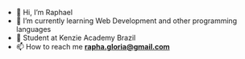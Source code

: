 - 👋 Hi, I’m Raphael
- 🌱 I’m currently learning Web Development and other programming languages
- 👀 Student at Kenzie Academy Brazil
- 📫 How to reach me **rapha.gloria@gmail.com**

<!---
rapha021/rapha021 is a ✨ special ✨ repository because its `README.md` (this file) appears on your GitHub profile.
You can click the Preview link to take a look at your changes.
--->
